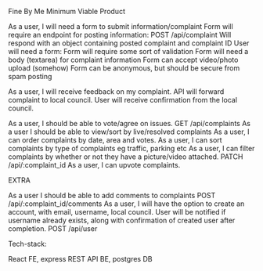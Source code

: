 Fine By Me
Minimum Viable Product

As a user, I will need a form to submit information/complaint
Form will require an endpoint for posting information:
POST /api/complaint
Will respond with an object containing posted complaint and complaint ID
User will need a form:
Form will require some sort of validation
Form will need a body (textarea) for complaint information
Form can accept video/photo upload (somehow)
Form can be anonymous, but should be secure from spam posting

As a user, I will receive feedback on my complaint.
API will forward complaint to local council.
User will receive confirmation from the local council.

As a user, I should be able to vote/agree on issues.
GET /api/complaints
As a user I should be able to view/sort by live/resolved complaints 
As a user, I can order complaints by date, area and votes.
As a user, I can sort complaints by type of complaints eg traffic, parking etc
As a user, I can filter complaints by whether or not they have a picture/video attached.
PATCH /api/:complaint_id
As a user, I can upvote complaints.






EXTRA

As a user I should be able to add comments to complaints
POST /api/:complaint_id/comments 
As a user, I will have the option to create an account, with email, username, local council.
User will be notified if username already exists, along with confirmation of created user after completion.
POST /api/user


Tech-stack:

React FE, express REST API BE, postgres DB


